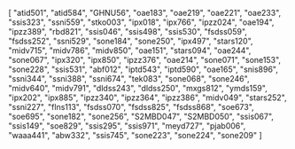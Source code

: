 [ 
    "atid501", 
    "atid584", 
    "GHNU56", 
    "oae183", 
    "oae219", 
    "oae221", 
    "oae233", 
    "ssis323", 
    "ssni559", 
    "stko003", 
    "ipx018", 
    "ipx766", 
    "ipzz024", 
    "oae194", 
    "ipzz389", 
    "rbd821", 
    "ssis046", 
    "ssis498", 
    "ssis530", 
    "fsdss059", 
    "fsdss252", 
    "ssni529", 
    "sone184", 
    "sone250", 
    "ipx497", 
    "stars120", 
    "midv715", 
    "midv786", 
    "midv850", 
    "oae151", 
    "stars094", 
    "oae244",
    "sone067", 
    "ipx320", 
    "ipx850", 
    "ipzz376", 
    "oae214", 
    "sone071", 
    "sone153", 
    "sone228", 
    "ssis531", 
    "abf012", 
    "iptd543", 
    "iptd590", 
    "oae165", 
    "snis896", 
    "ssni344", 
    "ssni388", 
    "ssni674", 
    "tek083", 
    "sone068", 
    "sone246", 
    "midv640", 
    "midv791", 
    "dldss243", 
    "dldss250", 
    "mxgs812", 
    "ymds159", 
    "ipx202", 
    "ipx885", 
    "ipzz340", 
    "ipzz364", 
    "ipzz386", 
    "midv049", 
    "stars252", 
    "ssni227", 
    "flns113", 
    "fsdss070", 
    "fsdss825", 
    "fsdss868", 
    "soe673", 
    "soe695", 
    "sone182", 
    "sone256", 
    "S2MBD047", 
    "S2MBD050", 
    "ssis067", 
    "ssis149", 
    "soe829", 
    "ssis295", 
    "ssis971", 
    "meyd727", 
    "pjab006", 
    "waaa441", 
    "abw332", 
    "ssis745", 
    "sone223", 
    "sone224", 
    "sone209"
]
